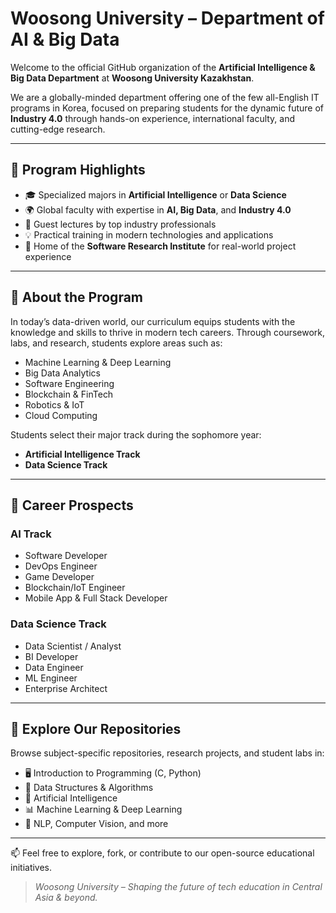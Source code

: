 # Woosong University – Department of AI & Big Data

Welcome to the official GitHub organization of the **Artificial Intelligence & Big Data Department** at **Woosong University Kazakhstan**.

We are a globally-minded department offering one of the few all-English IT programs in Korea, focused on preparing students for the dynamic future of **Industry 4.0** through hands-on experience, international faculty, and cutting-edge research.

---

## 🚀 Program Highlights

- 🎓 Specialized majors in **Artificial Intelligence** or **Data Science**
- 🌍 Global faculty with expertise in **AI, Big Data**, and **Industry 4.0**
- 🎤 Guest lectures by top industry professionals
- 💡 Practical training in modern technologies and applications
- 🧪 Home of the **Software Research Institute** for real-world project experience

---

## 🧠 About the Program

In today’s data-driven world, our curriculum equips students with the knowledge and skills to thrive in modern tech careers. Through coursework, labs, and research, students explore areas such as:

- Machine Learning & Deep Learning  
- Big Data Analytics  
- Software Engineering  
- Blockchain & FinTech  
- Robotics & IoT  
- Cloud Computing  

Students select their major track during the sophomore year:
- **Artificial Intelligence Track**
- **Data Science Track**

---

## 🎯 Career Prospects

### AI Track
- Software Developer
- DevOps Engineer
- Game Developer
- Blockchain/IoT Engineer
- Mobile App & Full Stack Developer

### Data Science Track
- Data Scientist / Analyst
- BI Developer
- Data Engineer
- ML Engineer
- Enterprise Architect

---

## 📂 Explore Our Repositories

Browse subject-specific repositories, research projects, and student labs in:

- 🖥️ Introduction to Programming (C, Python)
- 🧮 Data Structures & Algorithms
- 🤖 Artificial Intelligence
- 📊 Machine Learning & Deep Learning
- 🧠 NLP, Computer Vision, and more

---

📫 Feel free to explore, fork, or contribute to our open-source educational initiatives.

> _Woosong University – Shaping the future of tech education in Central Asia & beyond._
